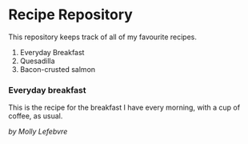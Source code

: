 # Recipe Repository 

This repository keeps track of all of my favourite recipes.

1. Everyday Breakfast
2. Quesadilla
3. Bacon-crusted salmon

### Everyday breakfast

This is the recipe for the breakfast I have every morning, with a cup of coffee, as usual.

*by Molly Lefebvre*